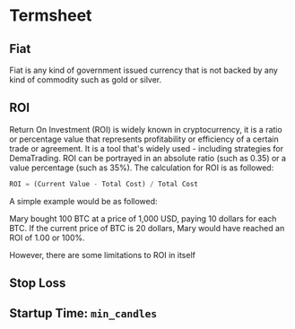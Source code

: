 # Termsheet

## Fiat

Fiat is any kind of government issued currency that is not backed by any kind of commodity such as gold or silver.

## ROI

Return On Investment (ROI) is widely known in cryptocurrency, it is a ratio or percentage value that represents profitability or efficiency of a certain trade or agreement. It is a tool that's widely used - including strategies for DemaTrading. ROI can be portrayed in an absolute ratio (such as 0.35) or a value percentage (such as 35%). The calculation for ROI is as followed:

```python
ROI = (Current Value - Total Cost) / Total Cost
```

A simple example would be as followed:

Mary bought 100 BTC at a price of 1,000 USD, paying 10 dollars for each BTC. If the current price of BTC is 20 dollars, Mary would have reached an ROI of 1.00 or 100%.

However, there are some limitations to ROI in itself 


## Stop Loss

## Startup Time: ``min_candles``
## 